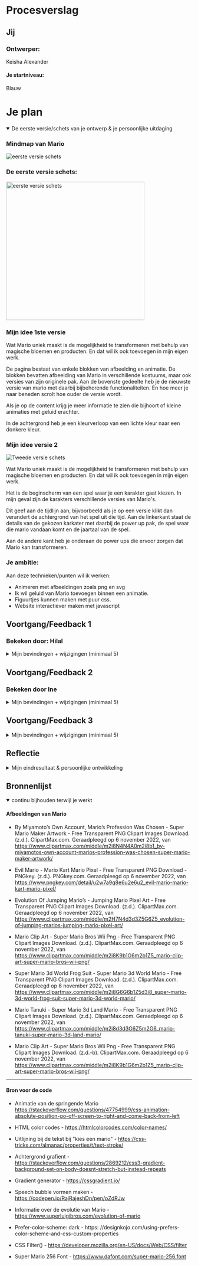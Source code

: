 # Procesverslag

## Jij

### Ontwerper:

Keïsha Alexander

#### Je startniveau:

Blauw

# Je plan

<details open>
  <summary>De eerste versie/schets van je ontwerp & je persoonlijke uitdaging</summary>

### Mindmap van Mario

 <img src="readme-images/mindmap.png" alt="eerste versie schets">

### De eerste versie schets:

  <img src="readme-images/schets1.jpg" width="375px" alt="eerste versie schets">

### Mijn idee 1ste versie

Wat Mario uniek maakt is de mogelijkheid te transformeren met behulp van magische bloemen en producten. En dat wil ik ook toevoegen in mijn eigen werk.

De pagina bestaat van enkele blokken van afbeelding en animatie.
De blokken bevatten afbeelding van Mario in verschillende kostuums, maar ook versies van zijn originele pak. Aan de bovenste gedeelte heb je de nieuwste versie van mario met daarbij bijbehorende functionaliteiten. En hoe meer je naar beneden scrolt hoe ouder de versie wordt.

Als je op de content krijg je meer informatie te zien die bijhoort of kleine animaties met geluid erachter.

In de achtergrond heb je een kleurverloop van een lichte kleur naar een donkere kleur.

### Mijn idee versie 2

<img src="readme-images/schets2.jpg"  alt="Tweede versie schets">

Wat Mario uniek maakt is de mogelijkheid te transformeren met behulp van magische bloemen en producten. En dat wil ik ook toevoegen in mijn eigen werk.

Het is de beginscherm van een spel waar je een karakter gaat kiezen. In mijn geval zijn de karakters verschillende versies van Mario's.

Dit geef aan de tijdlijn aan, bijvoorbeeld als je op een versie klikt dan verandert de achtergrond van het spel uit die tijd. Aan de linkerkant staat de details van de gekozen karkater met daarbij de power up pak, de spel waar die mario vandaan komt en de jaartaal van de spel.

Aan de andere kant heb je onderaan de power ups die ervoor zorgen dat Mario kan transformeren.

### Je ambitie:

Aan deze technieken/punten wil ik werken:

- Animeren met afbeeldingen zoals png en svg
- Ik wil geluid van Mario toevoegen binnen een animatie.
- Figuurtjes kunnen maken met puur css.
- Website interactiever maken met javascript

</details>

## Voortgang/Feedback 1

### Bekeken door: Hilal

<details>
  <summary>Mijn bevindingen + wijzigingen (minimaal 5)</summary>
 
 ### Bevinding 1: Concept nog niet bij Mario

<img src="readme-images/schets1.jpg" width="375px" alt="eerste versie schets">

  <img src="readme-images\mario-world-versions.jpg" width="375px" alt="eerste versie schets">

Hierboven staat een voorbeeld van wat ik wilde bereiken met mijn eerste idee. Dus ik wilde een soort van collage maken van verschillende werelde versie die gord laat zien hoe mario heeft zich ontwikkeld als karakter. Maar ik had mijn eerste idee aan een medestudent laten zien en zij vond het passend bij het concept miste nog de speels karakter van Mario spellen, Want nu lijkt het meer van een stripboek dan een video game. Want ik wil naar voren laten brengen hoe Mario kan zich transformeren in verschillende kostuums door middel van power-ups.

### oplossing:

<img src="readme-images/schets2.jpg" width="375px" alt="Tweede versie schets">

Door die idee naar voren te laten brengen heb ik een nieuwe schetsen gemaakt. Mijn idee is een soort van een kies karakter spel. Waar de gebruiker verschillende Mario's kan kiezen (tijdlijn) en dan aan de linkerkant zie je meer details over de gekozen karakters. Verder kun je onderaan met knopjes mario transformeren.

### Bevinding 2: Nog geen progressive disclosure

Een van de voorwaarde voor dit project is dat de tijdlijn een manier progressive disclosure toegepast moet worden. In mijn eerste schetsen had ik dat nog niet laten zien maar ik heb meer schetsen gemaakt waar ik een paar ideën had bedacht
In mijn eerste schets had ik niet een sterke progressive disclosure toegepast omdat en die moest ik beter gaan uitwerken.

#### Oplossing:

Mijn eerste oplossing zou de kleine vierkanten met animatie omdraaien naar de achterkant waar je de informatie over de mario kan zien. Maar ik heb een andere ideen uitgewerkt. Ikheb aan de zijkant een off-brand Nintendo Switch gemaakt, waar je de Mario groter kan laten zien.

<img src="readme-images\versie1-progessive-disclosure.jpg" width="375px" alt="Progressive disclosure versie">

In de eerste versie wilde ik met een `<button></button>` de Nintendo switch vanuit de linkerkant naar de juiste positie komen. Dit kon ik doen met css animatie maar door de layout die ik heb gebouwd is het niet mogelijk om dit te implementeren.

Ik heb de Nintendo onzichtbaar gemaakt met `display: none;` en met knop zichtbaar laten maken. Om de knop te laten werken heb ik een click event toegevoegd. Dus als je op de rode paddenstoel klikt dan open je de Nintendo Switch.

 <img src="readme-images\progressive-disclosure-versie2.jpg"  alt="Nintendo Switch is onzichtbaar">


### Bevinding 3: Schets kan niet laten zien of het responsive is.

<img src="readme-images/schets2.jpg" width="375px" alt="Tweede versie schets">

Toen ik mijn schets laten zien had ik een opmerking gekregen dat mijn webpagina layout te complex is om het responsive te maken. Ook kreeg ik een idee om de webpagina responsive maken voor grotere schermen. Dus hieronder staan ongeveer bepaalde schetsen die ik heb gemaakt

#### oplossing:

<img src="readme-images\responsiveness.jpg" width="375px" alt="Responsive webpagina schets">

Voor mijn eerste idee dacht ik om de `<main>` te verdelen in drie kolommem met `display: flex`. En de `<body>` met `display: grid`.

Voor grotere chermen wil ik de margin van de `<main>` toenmen zodat de inhoud meer in het midden blijft. Vervolgens als de scherm groter is dan krijg je een achtergrond kleur.

In mijn laatste schets wilde ik de power-up-menu vertical zetten aan de zijkant door de beschikbare ruimte die er is.

### Bevinding 4: Laten zien dat Mario kan transformeren

In mijn idee heb ik aangegeven wat maakt mario uniek. Voor mij was dat Mario de mogelijkheid heeft om te transformeren met behulp van krachten in andere woorden power ups. Ik heb een idee gekregen om meer details toe te voegen in mijn ontwerp door verschillende knopjes te maken en als de gebruiker op een van die knopjes klikt, start een animatie of de achtergrond kleur verandert met een geluid daar achter. Dit is doen met javascript.

### oplossing:

Ik ga bijvoorbeeld aan de onderkant bij de footer een soort van menu maken met verschillende optie waar de gebruiker kan erop klikken. Als die op een van de power ups klikt dan kwam een soort van knipperende regeboog kleur met wat geluid erachter.

<img src="readme-images\power-menu-versie2.png" width="375px" alt="Power up Menu">

Hier is een screenshot van de power up men. Het bestaat de meest bekende krachten die mario gebruikt namelijk de rode paddenstoel, die zorgt dat Mario groter wordt. Maar ik heb dit button gebruikt om de Nintendo switch te verbergen. Verder heb je de vuur bloem, hier kan mario vuur aan zijn tegenstanders schieten. En zijn pak verandert wit en rood. Vervolgens heb je de ijs bloem kracht waar maar ijs kan schieten. De voorlaaste power up is een tanooki blad, tanooki betekent wasbeer in Japan en Mario krijgt een wasbeer kostuum waar hij met zijn start kan vliegen en tenslotte heb de sterretje kracht. Mario krijgt dan een regenboog kleur en hij krijgt meer snelheid en wordt sterker.

### Bevinding 5: Power up Menu maken

 <img src="readme-images/power-up-menu.png" width="375px" alt="Mario Krachten in illustrator gemaakt">

Ik heb de power up menu gemaakt op illustrator. Dan was het makkelijk om een svg van te maken. Ik heb op internet gezocht aan verschillende power-ups waar Mario zich kan transformeren.

</details>

## Voortgang/Feedback 2

### Bekeken door Ine

<details>
  <summary>Mijn bevindingen + wijzigingen (minimaal 5)</summary>
  
### Bevinding 1: Eerste versie ontwerp
   <img src="readme-images/versie1-pagina.png"  alt="Eerste digitale ontwerp">

Ik begon met het coderen van de eerste versie. Ik had nog geen plan over de kleurpallette maar wer over de layout dus ik heb ten eerste aan de layout gewerkt. Zoals het staat op me schets boven op. Ik heb hier eerst egbruikt gemaakt van grid en flex en helemaal aan het einde heb ik de gebruikt gemaakt van position voor onbelangrijke elementen.

De feedback die ik heb gekregen was dat de vormegving niet helemaal bij elkaar passen. Bijvoorbeeld ik heb op bepaalde onderdelen ronde hoeken en ergens ander scherpe hoeken. Verder zag de grijze nintendo switch niet verzorg uit maar in dit stadiun alleen gefocust op de layout van de webpagina.

### oplossing:

Ik heb ten eerste een kleur gezocht die passend is bij mario. Verder heb ik gezocht aan de begin scherm van een mario spel. En rood kwam meest naar voren.

   <img src="readme-images/versie2-pagina.png"  alt="Eerste ontwerp">

Ik heb de blauwe kleurverloop verandert in rood oranje kleur. De mario menu heb ik de blokjes transparant gemaakt met een rode kleurverloop.

De nintendo switch heb ik een bordeaux kleur gegeven zodat het past bij de thema.

Verder vond ik de kleur te fel, dus ik heb de achtergrond kleur van de body weer verandert naar blauw. Want de blauw geef rust aan je ogen en het past beter bij een mario wereld spel.
De achtergrond van de mario's heb ik wat transparanter gemaakt om een luchtig gevoel te geven want eigenlijk zijn we in de lucht. Uiteindelijk heb ik alle vormen een ronde hoek gegeven zodat ze een een geheel vormen.

### Bevinding 2: Mario afbeeldingen zoeken en dezelfde verhouding geven

Om een tijdlijn te maken ging onderzoeken over de evolutie van Mario. Hiermee kan ik de visuele stijl van mario bekijken met de bijbehorende videospel. Daarmee heb ik verschillende mario versies gevonden die ik kon toevoegen in mijn eigen ontwerp. Ik heb eerst gekeken aan de volgorde van de evolutie en heb daarvan mario versies gezocht op basis van die periode. Verder heb ik de afbeelding gedownload als png en toegevoegd in mijn afbeelding bestandmap.

### Oplossing

De enige probleem met de afbeeldingen waren dat ze allemaal een ander verhouding hadden dus als de afbeelding wordt vervangen door een andere afbeelding dan wordt de nintendo switch kleiner.
Dus ik heb ze allemaal dezelfde height en width gegeven met daarbij `object-fit: contain;`.

### Bevinding 3: Responsive voor grote en kleine schermen

Volgende stap voor mijn ontwerp is de onderdelen responsive te maken. Ik was eerst van plan om het responsive te maken bij grotere schermen. Maar daarna heb ik besloten om ook voor kleine schermen te maken. Ik had bovenop hoe ik hem wilde hebben.

### Oplossing:

 <img src="readme-images/ontwerp-mobile.png" width="375px" alt="Ontwerp voor kleinere schermen">

 Ik heb gebruikt gemaakt van media queries. Het is een makkelijke manier om je layout aan te passen bij bepaalde scherm grootte. 


 Voor kleine schermen heb ik  felx direction verandert in row enalles gingen gewoon onder elkaar te staan. DeMario Power up menu had een fixed position dus die moest ik eist naar rechts schuiven.

```
@media (max-width: 50em) {
  body {
    overflow-y: scroll;
  }

  main {
    display: flex;
    flex-direction: column;
  }
}

```

<img src="readme-images\responsive-grote-schermen.png" width="375px" alt="Responsive voor grotere schermen">

Voor de grotere schermen heb ik de margin toegevoegd  bij de `<main>`. Zodat de content meer in het midden blijft. De `<body>` had een grid dus ik heb de spatie tussen de grid items groter gemaakt dan lijkt het alsof de inhoud in het midden is gecentreerd. En als laatste is de power menu naar de rechterkant verplaatst op een verticale lijn. 
```
@media (min-width:100em) {
  body {
    gap: 5em;
  }

  main {
    /* background-color: red; */
    margin: 0 auto;
    width: 70%;
  }

  footer {
    top: 22%;
    right: 5em;
  }

  footer ul {
    flex-direction: column;
  }

}
```

### Bevinding 4: Progressive disclosure - Nintendo verbergen

Ik heb bovenaan bij voortgang 1 al genoemd wat  mijn plannen waren voor progressive disclosure. Ik heb uiteindelijk gekozen om de nintendo switch te verbergen en weergeven met een knop. Dus als je de webpagina laad dan zie je alleen de mario's menu. Zoals te zien is bij de foto onderaan. 

 <img src="readme-images/pagina-darkmode.png"  alt="Nintendo Switch is onzichtbaar">

#### Oplossing:

Ten eerste had ik een "haal me" knop die lijkt als de wolken in de achtergrond maar door een beperking dus ik heb besloten om de rode paddenstoel te gebruiken. Om een feedworward te geven heb ik de paddenstoel bewegen zodat het aandacht trekt om daar te klikken. 


Als je op de verschillende mario's klikt dan krijg je meer informatie te zien over die mario en zijn veranderingen. 
 
 <img src="readme-images\speech-bubble-versie1.png"  alt="Speech Bubbles versie 1">



 <img src="readme-images\speech-bubble-versie2.png"  alt="Speech Bubbles versie 2">


### Bevinding 5: Nintendo moet volledig in beeld
Tijdens mij tweede voortgangsgesprek werd een kritiek gegeven dat door de grootte van mijn afbeelding kwam de nintendo niet helemaal in beeld en qua vormgeving. 

### Oplossing
Ik moest een manier vinden om alle afbeelding die binnen de Nintendo Switch moet komen dezelfde verhoudingen hebben. Ik kon de verhouding aanpassen op adobe photoshop maar ik had een makkelijker manier  gevonden die je met css kan doen en dat is met object fit. Eerst wel voor alle afbeelding voor de nintendo switch een hoogte en breedte aangeven. 
Dus de afbeelding blijven nu op dezelfde grootte.

</details>

## Voortgang/Feedback 3

<details>
  <summary>Mijn bevindingen + wijzigingen (minimaal 5)</summary>
  
  ### Bevinding 1: Dark mode toegevoegd
Ik wilde proberen om donkere modus in mijn ontwerp te implementeren. Want er wordt elke keer kwam die onderwerp naar voren en krijg nooit de kans om dat te doen. Dus deze keer heb ik wel geprobeerd. 

De enige onderdeel die verandert is de achtergrond van de `<body>` en de header. Ik heb gebruikt gemaakt van custom properties en media queries (prefer-color-scheme: dark)om die te maken.
  #### Licht modus 
   <img src="readme-images\versie3-pagina.png"  alt="Licht modus">


  #### Donker modus
  
  <img src="readme-images\pagina-darkmode.png"  alt="Donker modus">


### Bevinding 2: Springende Mario
Mario spellen zijn bekend met verborgen paaseieren die de speler moet ontdekken zoals een geheime wereld of een bijzonders schat. Ik wilde ook paaseieren toevoegen in mijn concept. 

#### oplossing:
  <img src="readme-images\springende-mario.png"  alt="Springende Mario">

 Ik wilde dat een mario zich van de ene naar de andere kant springen. Ik wilde dat je een karakter zelf kan besturen met de muis en/of toesten bord. Dan lijkt het alsof de gebruiker een 2d  mario spel aan het spelen is. Ik ben nog niet zo technisch om die zelf te bouwen dus ik heb een andere alternatief gezocht.

Ik de  mario afbeelding  aan de onderkant gepositioneerd. Daarna heb ik in  de css twee animatie gemaakt. Een dat beweegt van links naar rechts en de andere animatie zorgt evoor dat de afbeelding springt. Met Javascript liet ik met de button de animatie pauseren en spelen. Het geeft een illusie dat mario aan het spelen bent. De knopje is  de joystick die te vinden is bij de nindtendo switch;




### Bevinding 3: Wisselende Beelden
De laatse onderdeel was om de website interactiever en dynamischer te maken met behulp van javascript. Ik heb javascript gebruikt bij buttons waar je acties moet uitvoeren. De buttons zijn onderdelen van de Nintendo Switch, de power up menu en de Mario selectie menu.

#### Power up menu
>Hier is een screenshot van de power up men. Het bestaat de meest bekende krachten die mario gebruikt namelijk de rode paddenstoel, die zorgt dat Mario groter wordt. Maar ik heb dit button gebruikt om de Nintendo switch te verbergen. Verder heb je de vuur bloem, hier kan mario vuur aan zijn tegenstanders schieten. En zijn pak verandert wit en rood. Vervolgens heb je de ijs bloem kracht waar maar ijs kan schieten. De voorlaaste power up is een tanooki blad, tanooki betekent wasbeer in Japan en Mario krijgt een wasbeer kostuum waar hij met zijn start kan vliegen en tenslotte heb de sterretje kracht. Mario krijgt dan een regenboog kleur en hij krijgt meer snelheid en wordt sterker.


Als je op de krachten klikt, dan kan je mario zien met zijn kostuum. Ook de naam verandert. 

 <img src="readme-images\tanooki-mario.png"  alt="Tanooki Mario">
 
 Hier is mario in een wasbeer pak.

 <img src="readme-images\pyro-mario.png"  alt="Pyro Mario">
  
  Hier is mario met vuur krachten.


### Bevinding 4: Geluid Toegevoegd
Een van mijn uitdagingen waren om geluid te gebruiken. Het is gelukt om die te doen. Om de geluid aan te zetten moet de gebruiker op de sterretje klikken. Als dat gebeurd dan verandert de achtergrond in een regeboog animatie terwijl het geluid zich afspeelt.

In meeste mario videogames speelt dit geluid af waneer  mario de ster pakt en ik dacht dat die een leuke toevoeging zou zijn.

 <img src="readme-images\regenboog-met-achtergrond.png"  alt="Regenboog animatie">


### Bevinding 5: Betere naam geving voor de buttons

</details>

## Reflectie

<details>
  <summary>Mijn eindresultaat & persoonlijke ontwikkeling</summary>

### Je uitkomst - karakteristiek screenshot(s):

  <img src="readme-images/dummy-plaatje.jpg" width="375px" alt="final ontwerp">

### Dit ging goed/Heb ik geleerd:

- Dark mode 
- Veel javascript
- Beter met animatie 
- Beter met Grid 


Korte omschrijving met plaatje(s)

  <img src="readme-images/dummy-plaatje.jpg" width="375px" alt="top">

### Dit was lastig/Is niet gelukt:

Korte omschrijving met plaatje(s)

- Figuurtje te maken met  css
- Wolken die van links naar rechts bewegen
- Complexe focus state 
- Om korte javascript te schrijven 


  <img src="readme-images/dummy-plaatje.jpg" width="375px" alt="bummer">
</details>

## Bronnenlijst

<details open>
<summary>continu bijhouden terwijl je werkt</summary>

#### Afbeeldingen van Mario

- By Miyamoto’s Own Account, Mario’s Profession Was Chosen - Super Mario Maker Artwork - Free Transparent PNG Clipart Images Download. (z.d.). ClipartMax.com. Geraadpleegd op 6 november 2022, van https://www.clipartmax.com/middle/m2i8N4N4A0m2i8b1_by-miyamotos-own-account-marios-profession-was-chosen-super-mario-maker-artwork/

- Evil Mario - Mario Kart Mario Pixel - Free Transparent PNG Download - PNGkey. (z.d.). PNGkey.com. Geraadpleegd op 6 november 2022, van https://www.pngkey.com/detail/u2w7a9q8e6u2e6u2_evil-mario-mario-kart-mario-pixel/

- Evolution Of Jumping Mario’s - Jumping Mario Pixel Art - Free Transparent PNG Clipart Images Download. (z.d.). ClipartMax.com. Geraadpleegd op 6 november 2022, van https://www.clipartmax.com/middle/m2H7N4d3d3Z5G6Z5_evolution-of-jumping-marios-jumping-mario-pixel-art/

- Mario Clip Art - Super Mario Bros Wii Png - Free Transparent PNG Clipart Images Download. (z.d.). ClipartMax.com. Geraadpleegd op 6 november 2022, van https://www.clipartmax.com/middle/m2i8K9b1G6m2b1Z5_mario-clip-art-super-mario-bros-wii-png/

- Super Mario 3d World Frog Suit - Super Mario 3d World Mario - Free Transparent PNG Clipart Images Download. (z.d.). ClipartMax.com. Geraadpleegd op 6 november 2022, van https://www.clipartmax.com/middle/m2i8G6G6b1Z5d3i8_super-mario-3d-world-frog-suit-super-mario-3d-world-mario/

- Mario Tanuki - Super Mario 3d Land Mario - Free Transparent PNG Clipart Images Download. (z.d.). ClipartMax.com. Geraadpleegd op 6 november 2022, van https://www.clipartmax.com/middle/m2i8d3d3G6Z5m2G6_mario-tanuki-super-mario-3d-land-mario/

- Mario Clip Art - Super Mario Bros Wii Png - Free Transparent PNG Clipart Images Download. (z.d.-b). ClipartMax.com. Geraadpleegd op 6 november 2022, van https://www.clipartmax.com/middle/m2i8K9b1G6m2b1Z5_mario-clip-art-super-mario-bros-wii-png/

---

#### Bron voor de code

- Animatie van de springende Mario https://stackoverflow.com/questions/47754999/css-animation-absolute-position-go-off-screen-to-right-and-come-back-from-left

- HTML color codes - https://htmlcolorcodes.com/color-names/

- Uitlijning bij de tekst bij "kies een mario" - https://css-tricks.com/almanac/properties/t/text-stroke/

- Achtergrond grafient - https://stackoverflow.com/questions/2869212/css3-gradient-background-set-on-body-doesnt-stretch-but-instead-repeats

- Gradient generator - https://cssgradient.io/

- Speech bubble vormen maken - https://codepen.io/RajRajeshDn/pen/oZdRJw

- Informatie over de evolutie van Mario - https://www.superluigibros.com/evolution-of-mario

- Prefer-color-scheme: dark - https: //designkojo.com/using-prefers-color-scheme-and-css-custom-properties

- CSS Filter() - https://developer.mozilla.org/en-US/docs/Web/CSS/filter

- Super Mario 256 Font - https://www.dafont.com/super-mario-256.font
</details>
